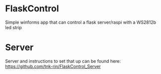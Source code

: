 # FlaskControl
Simple winforms app that can control a flask server/raspi with a WS2812b led strip

# Server
Server and instructions to set that up can be found here: https://github.com/tnk-rin/FlaskControl_Server
